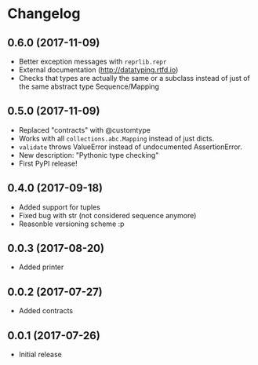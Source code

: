 # Changelog
## 0.6.0 (2017-11-09)
- Better exception messages with `reprlib.repr`
- External documentation (http://datatyping.rtfd.io)
- Checks that types are actually the same or a subclass instead of just of the
    same abstract type Sequence/Mapping


## 0.5.0 (2017-11-09)
- Replaced "contracts" with @customtype
- Works with all `collections.abc.Mapping` instead of just dicts.
- `validate` throws ValueError instead of undocumented AssertionError.
- New description: "Pythonic type checking"
- First PyPI release!


## 0.4.0 (2017-09-18)
- Added support for tuples
- Fixed bug with str (not considered sequence anymore)
- Reasonble versioning scheme :p


## 0.0.3 (2017-08-20)
- Added printer


## 0.0.2 (2017-07-27)
- Added contracts


## 0.0.1 (2017-07-26)
- Initial release
